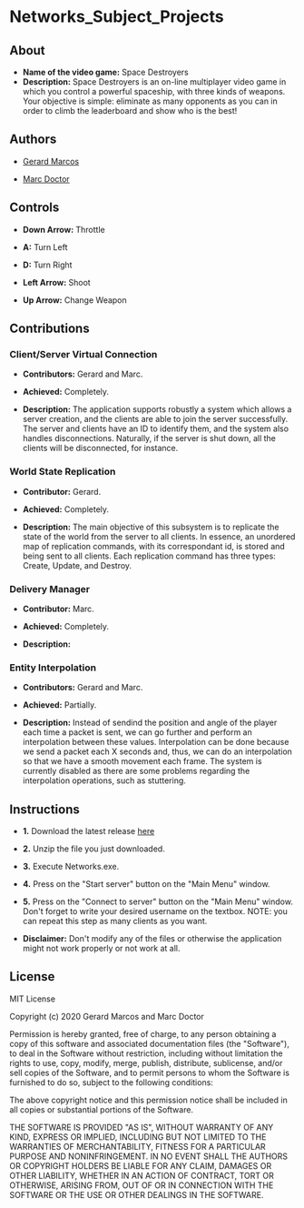 # Networks_Subject_Projects

## About

* **Name of the video game:** Space Destroyers 
* **Description:** Space Destroyers is an on-line multiplayer video game in which you control a powerful spaceship, with three kinds of weapons. Your objective is simple: eliminate as many opponents as you can in order to climb the leaderboard and show who is the best!

## Authors

* [Gerard Marcos](https://github.com/vsRushy)

* [Marc Doctor](https://github.com/thedoctormarc)

## Controls

* **Down Arrow:** Throttle

* **A:** Turn Left

* **D:** Turn Right

* **Left Arrow:** Shoot

* **Up Arrow:** Change Weapon

## Contributions

### Client/Server Virtual Connection

* **Contributors:** Gerard and Marc.

* **Achieved:** Completely.

* **Description:** The application supports robustly a system which allows a server creation, and the clients are able to join the server successfully. The server and clients have an ID to identify them, and the system also handles disconnections. Naturally, if the server is shut down, all the clients will be disconnected, for instance.

### World State Replication

* **Contributor:** Gerard.

* **Achieved:** Completely.

* **Description:** The main objective of this subsystem is to replicate the state of the world from the server to all clients. In essence, an unordered map of replication commands, with its correspondant id, is stored and being sent to all clients. Each replication command has three types: Create, Update, and Destroy.

### Delivery Manager

* **Contributor:** Marc.

* **Achieved:** Completely.

* **Description:**

### Entity Interpolation

* **Contributors:** Gerard and Marc.

* **Achieved:** Partially.

* **Description:** Instead of sendind the position and angle of the player each time a packet is sent, we can go further and perform an interpolation between these values. Interpolation can be done because we send a packet each X seconds and, thus, we can do an interpolation so that we have a smooth movement each frame. The system is currently disabled as there are some problems regarding the interpolation operations, such as stuttering.

## Instructions

* **1.** Download the latest release [here](https://github.com/vsRushy/Networks_Subject_Projects/releases)

* **2.** Unzip the file you just downloaded.

* **3.** Execute Networks.exe.

* **4.** Press on the "Start server" button on the "Main Menu" window.

* **5.** Press on the "Connect to server" button on the "Main Menu" window. Don't forget to write your desired username on the textbox. NOTE: you can repeat this step as many clients as you want.

* **Disclaimer:** Don't modify any of the files or otherwise the application might not work properly or not work at all.

## License

MIT License

Copyright (c) 2020 Gerard Marcos and Marc Doctor

Permission is hereby granted, free of charge, to any person obtaining a copy
of this software and associated documentation files (the "Software"), to deal
in the Software without restriction, including without limitation the rights
to use, copy, modify, merge, publish, distribute, sublicense, and/or sell
copies of the Software, and to permit persons to whom the Software is
furnished to do so, subject to the following conditions:

The above copyright notice and this permission notice shall be included in all
copies or substantial portions of the Software.

THE SOFTWARE IS PROVIDED "AS IS", WITHOUT WARRANTY OF ANY KIND, EXPRESS OR
IMPLIED, INCLUDING BUT NOT LIMITED TO THE WARRANTIES OF MERCHANTABILITY,
FITNESS FOR A PARTICULAR PURPOSE AND NONINFRINGEMENT. IN NO EVENT SHALL THE
AUTHORS OR COPYRIGHT HOLDERS BE LIABLE FOR ANY CLAIM, DAMAGES OR OTHER
LIABILITY, WHETHER IN AN ACTION OF CONTRACT, TORT OR OTHERWISE, ARISING FROM,
OUT OF OR IN CONNECTION WITH THE SOFTWARE OR THE USE OR OTHER DEALINGS IN THE
SOFTWARE.
